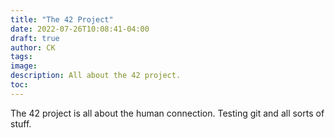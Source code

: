 ```yaml
---
title: "The 42 Project"
date: 2022-07-26T10:08:41-04:00
draft: true
author: CK
tags:
image:
description: All about the 42 project.
toc:
---
```


The 42 project is all about the human connection. Testing git and all sorts of stuff.